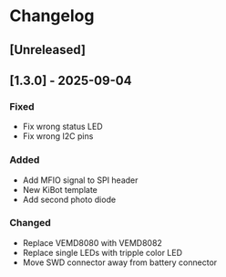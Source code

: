 # Changelog

## [Unreleased]

## [1.3.0] - 2025-09-04

### Fixed

- Fix wrong status LED
- Fix wrong I2C pins

### Added

- Add MFIO signal to SPI header
- New KiBot template
- Add second photo diode

### Changed

- Replace VEMD8080 with VEMD8082
- Replace single LEDs with tripple color LED
- Move SWD connector away from battery connector